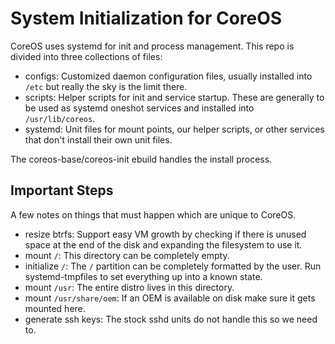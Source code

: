 System Initialization for CoreOS
================================

CoreOS uses systemd for init and process management. This repo is
divided into three collections of files:

  * configs: Customized daemon configuration files, usually installed
    into ``/etc`` but really the sky is the limit there.
  * scripts: Helper scripts for init and service startup. These are
    generally to be used as systemd oneshot services and installed
    into ``/usr/lib/coreos``.
  * systemd: Unit files for mount points, our helper scripts, or other
    services that don't install their own unit files.

The coreos-base/coreos-init ebuild handles the install process.

Important Steps
---------------

A few notes on things that must happen which are unique to CoreOS.

  * resize btrfs: Support easy VM growth by checking
    if there is unused space at the end of the disk and expanding the
    filesystem to use it.
  * mount ``/``: This directory can be completely empty.
  * initialize ``/``: The ``/`` partition can be completely formatted by the
    user. Run systemd-tmpfiles to set everything up into a known state.
  * mount ``/usr``: The entire distro lives in this directory.
  * mount ``/usr/share/oem``: If an OEM is available on disk make sure it gets
    mounted here.
  * generate ssh keys: The stock sshd units do not handle this so
    we need to.
